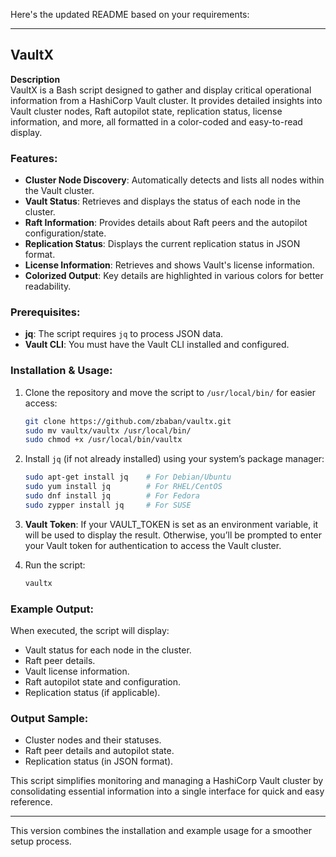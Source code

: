 Here's the updated README based on your requirements:

---

## VaultX

**Description**  
VaultX is a Bash script designed to gather and display critical operational information from a HashiCorp Vault cluster. It provides detailed insights into Vault cluster nodes, Raft autopilot state, replication status, license information, and more, all formatted in a color-coded and easy-to-read display.

### Features:
- **Cluster Node Discovery**: Automatically detects and lists all nodes within the Vault cluster.
- **Vault Status**: Retrieves and displays the status of each node in the cluster.
- **Raft Information**: Provides details about Raft peers and the autopilot configuration/state.
- **Replication Status**: Displays the current replication status in JSON format.
- **License Information**: Retrieves and shows Vault's license information.
- **Colorized Output**: Key details are highlighted in various colors for better readability.

### Prerequisites:
- **jq**: The script requires `jq` to process JSON data.
- **Vault CLI**: You must have the Vault CLI installed and configured.

### Installation & Usage:
1. Clone the repository and move the script to `/usr/local/bin/` for easier access:
   ```bash
   git clone https://github.com/zbaban/vaultx.git
   sudo mv vaultx/vaultx /usr/local/bin/
   sudo chmod +x /usr/local/bin/vaultx
   ```

2. Install `jq` (if not already installed) using your system’s package manager:
   ```bash
   sudo apt-get install jq    # For Debian/Ubuntu
   sudo yum install jq        # For RHEL/CentOS
   sudo dnf install jq        # For Fedora
   sudo zypper install jq     # For SUSE
   ```

3. **Vault Token**: If your VAULT_TOKEN is set as an environment variable, it will be used to display the result. Otherwise, you’ll be prompted to enter your Vault token for authentication to access the Vault cluster.

4. Run the script:
   ```bash
   vaultx
   ```

### Example Output:
When executed, the script will display:
- Vault status for each node in the cluster.
- Raft peer details.
- Vault license information.
- Raft autopilot state and configuration.
- Replication status (if applicable).

### Output Sample:
- Cluster nodes and their statuses.
- Raft peer details and autopilot state.
- Replication status (in JSON format).

This script simplifies monitoring and managing a HashiCorp Vault cluster by consolidating essential information into a single interface for quick and easy reference.

---

This version combines the installation and example usage for a smoother setup process.
